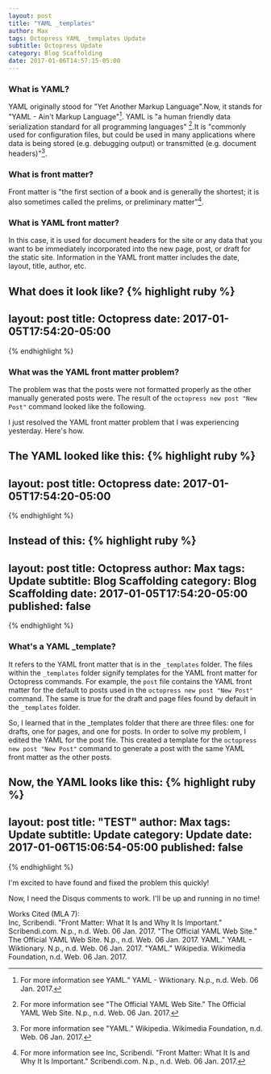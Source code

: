 ```yaml
---
layout: post
title: "YAML _templates"
author: Max
tags: Octopress YAML _templates Update
subtitle: Octopress Update
category: Blog Scaffolding
date: 2017-01-06T14:57:15-05:00
---
```


### What is YAML? 

YAML originally stood for "Yet Another Markup Language".Now, it stands for "YAML - Ain't Markup Language"[^1]. YAML is "a human friendly data serialization
  standard for all programming languages" [^2].It is "commonly used for configuration files, but could be used in many applications where data is being stored (e.g. debugging output) or transmitted (e.g. document headers)"[^3]. 

### What is front matter? 

  Front matter is "the first section of a book and is generally the shortest; it is also sometimes called the prelims, or preliminary matter"[^4].

### What is YAML front matter?

  In this case, it is used for document headers for the site or any data that you want to be immediately incorporated into the new page, post, or draft for the static site. Information in the YAML front matter includes the date, layout, title, author, etc. 

  What does it look like? 
  {% highlight ruby %}
---
layout:     post
title:      Octopress
date: 2017-01-05T17:54:20-05:00
---
  {% endhighlight %} 

### What was the YAML front matter problem?

 The problem was that the posts were not formatted properly as the other manually generated posts were. The result of the ```octopress new post "New Post"``` command looked like the following.

 I just resolved the YAML front matter problem that I was experiencing yesterday. Here's how. 

The YAML looked like this:
{% highlight ruby %}
---
layout:     post
title:      Octopress
date: 2017-01-05T17:54:20-05:00
---
{% endhighlight %}

Instead of this: 
{% highlight ruby %}
---
layout:     post
title:      Octopress
author:     Max
tags: 		Update
subtitle:   Blog Scaffolding
category:   Blog Scaffolding
date: 2017-01-05T17:54:20-05:00
published: false
---
{% endhighlight %}

### What's a YAML _template?

It refers to the YAML front matter that is in the ```_templates``` folder. The files within the ```_templates``` folder signify templates for the YAML front matter for Octopress commands. For example, the ```post``` file contains the YAML front matter for the default to posts used in the ```octopress new post "New Post"``` command. The same is true for the draft and page files found by default in the ```_templates``` folder. 

So, I learned that in the _templates folder that there are three files: one for drafts, one for pages, and one for posts. In order to solve my problem, I edited the YAML for the post file. This created a template for the ```octopress new post "New Post"``` command to generate a post with the same YAML front matter as the other posts. 

Now, the YAML looks like this: 
{% highlight ruby %}
---
layout: post
title: "TEST"
author: Max
tags: Update
subtitle: Update
category: Update
date: 2017-01-06T15:06:54-05:00
published: false
---
{% endhighlight %}

I'm excited to have found and fixed the problem this quickly! 

Now, I need the Disqus comments to work. I'll be up and running in no time! 

[^1]:For more information see YAML." YAML - Wiktionary. N.p., n.d. Web. 06 Jan. 2017.
[^2]:For more information see "The Official YAML Web Site." The Official YAML Web Site. N.p., n.d. Web. 06 Jan. 2017. 
[^3]:For more information see "YAML." Wikipedia. Wikimedia Foundation, n.d. Web. 06 Jan. 2017.
[^4]:For more information see Inc, Scribendi. "Front Matter: What It Is and Why It Is Important." Scribendi.com. N.p., n.d. Web. 06 Jan. 2017.

<p style="margin:0 auto;">Works Cited (MLA 7):</p> 
Inc, Scribendi. "Front Matter: What It Is and Why It Is Important." Scribendi.com. N.p., n.d. Web. 06 Jan. 2017.
"The Official YAML Web Site." The Official YAML Web Site. N.p., n.d. Web. 06 Jan. 2017. 
YAML." YAML - Wiktionary. N.p., n.d. Web. 06 Jan. 2017.
"YAML." Wikipedia. Wikimedia Foundation, n.d. Web. 06 Jan. 2017.

